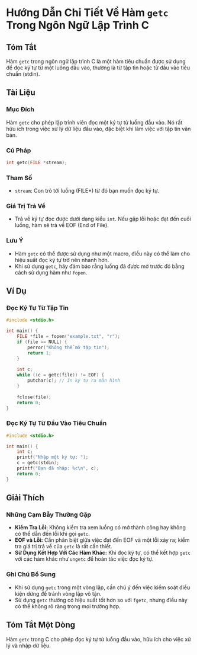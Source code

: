 <!--
Meta Description: # Hướng Dẫn Chi Tiết Về Hàm `getc` Trong Ngôn Ngữ Lập Trình C ## Tóm Tắt Hàm `getc` trong ngôn ngữ lập trình C là một hàm tiêu chuẩn được sử dụng để đ...
Meta Keywords: getc, hàm, đọc, một, file
-->

# Hướng Dẫn Chi Tiết Về Hàm `getc` Trong Ngôn Ngữ Lập Trình C

## Tóm Tắt
Hàm `getc` trong ngôn ngữ lập trình C là một hàm tiêu chuẩn được sử dụng để đọc ký tự từ một luồng đầu vào, thường là từ tập tin hoặc từ đầu vào tiêu chuẩn (stdin).

## Tài Liệu
### Mục Đích
Hàm `getc` cho phép lập trình viên đọc một ký tự từ luồng đầu vào. Nó rất hữu ích trong việc xử lý dữ liệu đầu vào, đặc biệt khi làm việc với tập tin văn bản.

### Cú Pháp
```c
int getc(FILE *stream);
```

### Tham Số
- `stream`: Con trỏ tới luồng (FILE*) từ đó bạn muốn đọc ký tự.

### Giá Trị Trả Về
- Trả về ký tự đọc được dưới dạng kiểu `int`. Nếu gặp lỗi hoặc đạt đến cuối luồng, hàm sẽ trả về EOF (End of File).

### Lưu Ý
- Hàm `getc` có thể được sử dụng như một macro, điều này có thể làm cho hiệu suất đọc ký tự trở nên nhanh hơn.
- Khi sử dụng `getc`, hãy đảm bảo rằng luồng đã được mở trước đó bằng cách sử dụng hàm như `fopen`.

## Ví Dụ
### Đọc Ký Tự Từ Tập Tin
```c
#include <stdio.h>

int main() {
    FILE *file = fopen("example.txt", "r");
    if (file == NULL) {
        perror("Không thể mở tập tin");
        return 1;
    }
    
    int c;
    while ((c = getc(file)) != EOF) {
        putchar(c); // In ký tự ra màn hình
    }
    
    fclose(file);
    return 0;
}
```

### Đọc Ký Tự Từ Đầu Vào Tiêu Chuẩn
```c
#include <stdio.h>

int main() {
    int c;
    printf("Nhập một ký tự: ");
    c = getc(stdin);
    printf("Bạn đã nhập: %c\n", c);
    return 0;
}
```

## Giải Thích
### Những Cạm Bẫy Thường Gặp
- **Kiểm Tra Lỗi:** Không kiểm tra xem luồng có mở thành công hay không có thể dẫn đến lỗi khi gọi `getc`.
- **EOF và Lỗi:** Cần phân biệt giữa việc đạt đến EOF và một lỗi xảy ra; kiểm tra giá trị trả về của `getc` là rất cần thiết.
- **Sử Dụng Kết Hợp Với Các Hàm Khác:** Khi đọc ký tự, có thể kết hợp `getc` với các hàm khác như `ungetc` để hoàn tác việc đọc ký tự.

### Ghi Chú Bổ Sung
- Khi sử dụng `getc` trong một vòng lặp, cần chú ý đến việc kiểm soát điều kiện dừng để tránh vòng lặp vô tận.
- Sử dụng `getc` thường có hiệu suất tốt hơn so với `fgetc`, nhưng điều này có thể không rõ ràng trong mọi trường hợp.

## Tóm Tắt Một Dòng
Hàm `getc` trong C cho phép đọc ký tự từ luồng đầu vào, hữu ích cho việc xử lý và nhập dữ liệu.